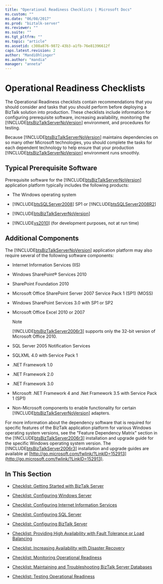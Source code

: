 ```yaml
---
title: "Operational Readiness Checklists | Microsoft Docs"
ms.custom: ""
ms.date: "06/08/2017"
ms.prod: "biztalk-server"
ms.reviewer: ""
ms.suite: ""
ms.tgt_pltfrm: ""
ms.topic: "article"
ms.assetid: c308a876-9872-43b3-a1fb-76e81396612f
caps.latest.revision: 2
author: "MandiOhlinger"
ms.author: "mandia"
manager: "anneta"
---
```

# Operational Readiness Checklists
The Operational Readiness checklists contain recommendations that you should consider and tasks that you should perform before deploying a BizTalk solution into production. These checklists include information for configuring prerequisite software, increasing availability, monitoring the [!INCLUDE[btsBizTalkServerNoVersion](../includes/btsbiztalkservernoversion-md.md)] environment, and procedures for testing.  
  
 Because [!INCLUDE[btsBizTalkServerNoVersion](../includes/btsbiztalkservernoversion-md.md)] maintains dependencies on so many other Microsoft technologies, you should complete the tasks for each dependent technology to help ensure that your production [!INCLUDE[btsBizTalkServerNoVersion](../includes/btsbiztalkservernoversion-md.md)] environment runs smoothly.  
  
## Typical Prerequisite Software  
 Prerequisite software for the [!INCLUDE[btsBizTalkServerNoVersion](../includes/btsbiztalkservernoversion-md.md)] application platform typically includes the following products:  
  
-   The Windows operating system  
  
-   [!INCLUDE[btsSQLServer2008](../includes/btssqlserver2008-md.md)] SP1 or [!INCLUDE[btsSQLServer2008R2](../includes/btssqlserver2008r2-md.md)]  
  
-   [!INCLUDE[btsBizTalkServerNoVersion](../includes/btsbiztalkservernoversion-md.md)]  
  
-   [!INCLUDE[vs2010](../includes/vs2010-md.md)] (for development purposes, not at run time)  
  
## Additional Components  
 The [!INCLUDE[btsBizTalkServerNoVersion](../includes/btsbiztalkservernoversion-md.md)] application platform may also require several of the following software components:  
  
-   Internet Information Services (IIS)  
  
-   Windows SharePoint® Services 2010  
  
-   SharePoint Foundation 2010  
  
-   Microsoft Office SharePoint Server 2007 Service Pack 1 (SP1) (MOSS)  
  
-   Windows SharePoint Services 3.0 with SP1 or SP2  
  
-   Microsoft Office Excel 2010 or 2007  
  
    > [!NOTE]  
    >  [!INCLUDE[btsBizTalkServer2006r3](../includes/btsbiztalkserver2006r3-md.md)] supports only the 32-bit version of Microsoft Office 2010.  
  
-   SQL Server 2005 Notification Services  
  
-   SQLXML 4.0 with Service Pack 1  
  
-   .NET Framework 1.0  
  
-   .NET Framework 2.0  
  
-   .NET Framework 3.0  
  
-   Microsoft .NET Framework 4 and .Net Framework 3.5 with Service Pack 1 (SP1)  
  
-   Non-Microsoft components to enable functionality for certain [!INCLUDE[btsBizTalkServerNoVersion](../includes/btsbiztalkservernoversion-md.md)] adapters.  
  
 For more information about the dependency software that is required for specific features of the BizTalk application platform for various Windows operating system versions, see the "Feature Dependency Matrix" section in the [!INCLUDE[btsBizTalkServer2006r3](../includes/btsbiztalkserver2006r3-md.md)] installation and upgrade guide for the specific Windows operating system version. The [!INCLUDE[btsBizTalkServer2006r3](../includes/btsbiztalkserver2006r3-md.md)] installation and upgrade guides are available at [http://go.microsoft.com/fwlink/?LinkID=152913](http://go.microsoft.com/fwlink/?LinkID=152913).  
  
## In This Section  
  
-   [Checklist: Getting Started with BizTalk Server](http://msdn.microsoft.com/library/37d265cd-c393-46ac-ac21-129a1511359b)  
  
-   [Checklist: Configuring Windows Server](../technical-guides/checklist-configuring-windows-server.md)  
  
-   [Checklist: Configuring Internet Information Services](../technical-guides/checklist-configuring-internet-information-services.md)  
  
-   [Checklist: Configuring SQL Server](~/technical-guides/checklist-configuring-sql-server.md)  
  
-   [Checklist: Configuring BizTalk Server](../technical-guides/checklist-configuring-biztalk-server.md)  
  
-   [Checklist: Providing High Availability with Fault Tolerance or Load Balancing](../technical-guides/checklist-providing-high-availability-with-fault-tolerance-or-load-balancing.md)  
  
-   [Checklist: Increasing Availability with Disaster Recovery](../technical-guides/checklist-increasing-availability-with-disaster-recovery.md)  
  
-   [Checklist: Monitoring Operational Readiness](../technical-guides/checklist-monitoring-operational-readiness.md)  
  
-   [Checklist: Maintaining and Troubleshooting BizTalk Server Databases](~/technical-guides/checklist-maintaining-and-troubleshooting-biztalk-server-databases.md)  
  
-   [Checklist: Testing Operational Readiness](../technical-guides/checklist-testing-operational-readiness.md)